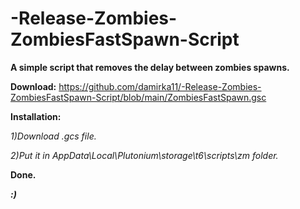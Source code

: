 # -Release-Zombies-ZombiesFastSpawn-Script


**A simple script that removes the delay between zombies spawns.**

**Download:**
https://github.com/damirka11/-Release-Zombies-ZombiesFastSpawn-Script/blob/main/ZombiesFastSpawn.gsc

**Installation:**

*1)Download .gcs file.*

*2)Put it in AppData\Local\Plutonium\storage\t6\scripts\zm folder.*

**Done.**

***:)***
